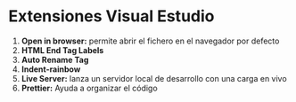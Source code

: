 ﻿# Extensiones Visual Estudio

1. **Open in browser:** permite abrir el fichero en el navegador por defecto
2. **HTML End Tag Labels**
3. **Auto Rename Tag**
4. **Indent-rainbow**
5. **Live Server:** lanza un servidor local de desarrollo con una carga en vivo
6. **Prettier:** Ayuda a organizar el código
